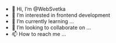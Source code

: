 - 👋 Hi, I’m @WebSvetka
- 👀 I’m interested in frontend development
- 🌱 I’m currently learning ...
- 💞️ I’m looking to collaborate on ...
- 📫 How to reach me ...

<!---
WebSvetka/WebSvetka is a ✨ special ✨ repository because its `README.md` (this file) appears on your GitHub profile.
You can click the Preview link to take a look at your changes.
--->
